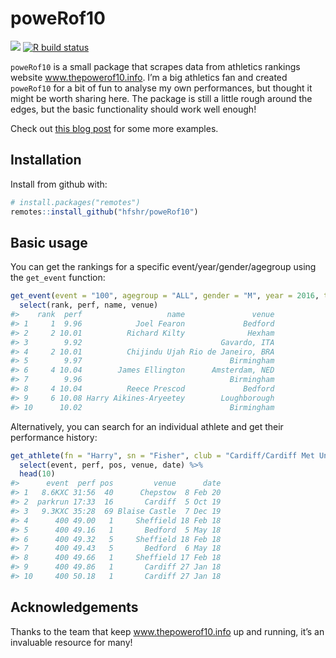 
<!-- README.md is generated from README.Rmd. Please edit that file -->

# poweRof10

<!-- badges: start -->

![](https://img.shields.io/badge/just-for%20fun-blue.svg) [![R build
status](https://github.com/hfshr/poweRof10/workflows/R-CMD-check/badge.svg)](https://github.com/hfshr/poweRof10/actions)
<!-- badges: end -->

`poweRof10` is a small package that scrapes data from athletics rankings
website www.thepowerof10.info. I’m a big athletics fan and created
`poweRof10` for a bit of fun to analyse my own performances, but thought
it might be worth sharing here. The package is still a little rough
around the edges, but the basic functionality should work well enough\!

Check out [this blog
post](https://hfshr.netlify.app/posts/2020-10-22-introducing-powerof10/)
for some more examples.

## Installation

Install from github with:

``` r
# install.packages("remotes")
remotes::install_github("hfshr/poweRof10")
```

## Basic usage

You can get the rankings for a specific event/year/gender/agegroup using
the `get_event` function:

``` r
get_event(event = "100", agegroup = "ALL", gender = "M", year = 2016, top_n = 10) %>% 
  select(rank, perf, name, venue)
#>    rank  perf                   name               venue
#> 1     1  9.96            Joel Fearon             Bedford
#> 2     2 10.01          Richard Kilty              Hexham
#> 3        9.92                               Gavardo, ITA
#> 4     2 10.01          Chijindu Ujah Rio de Janeiro, BRA
#> 5        9.97                                 Birmingham
#> 6     4 10.04        James Ellington      Amsterdam, NED
#> 7        9.96                                 Birmingham
#> 8     4 10.04          Reece Prescod             Bedford
#> 9     6 10.08 Harry Aikines-Aryeetey        Loughborough
#> 10      10.02                                 Birmingham
```

Alternatively, you can search for an individual athlete and get their
performance history:

``` r
get_athlete(fn = "Harry", sn = "Fisher", club = "Cardiff/Cardiff Met Uni") %>% 
  select(event, perf, pos, venue, date) %>% 
  head(10)
#>      event  perf pos         venue      date
#> 1   8.6KXC 31:56  40      Chepstow  8 Feb 20
#> 2  parkrun 17:33  16       Cardiff  5 Oct 19
#> 3   9.3KXC 35:28  69 Blaise Castle  7 Dec 19
#> 4      400 49.00   1     Sheffield 18 Feb 18
#> 5      400 49.16   1       Bedford  5 May 18
#> 6      400 49.32   5     Sheffield 18 Feb 18
#> 7      400 49.43   5       Bedford  6 May 18
#> 8      400 49.66   1     Sheffield 17 Feb 18
#> 9      400 49.86   1       Cardiff 27 Jan 18
#> 10     400 50.18   1       Cardiff 27 Jan 18
```

## Acknowledgements

Thanks to the team that keep www.thepowerof10.info up and running, it’s
an invaluable resource for many\!
